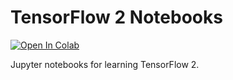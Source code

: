 # TensorFlow 2 Notebooks

[![Open In Colab](https://colab.research.google.com/assets/colab-badge.svg)](https://colab.research.google.com/github/AlumiK/tensorflow2-notebooks/)

Jupyter notebooks for learning TensorFlow 2.

